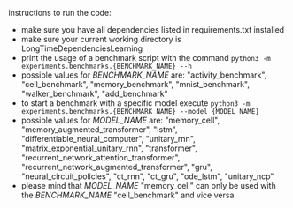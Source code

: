 instructions to run the code:

- make sure you have all dependencies listed in requirements.txt installed
- make sure your current working directory is LongTimeDependenciesLearning
- print the usage of a benchmark script with the command ``python3 -m experiments.benchmarks.{BENCHMARK_NAME} --h``
- possible values for *BENCHMARK_NAME* are: "activity_benchmark", "cell_benchmark", "memory_benchmark", "mnist_benchmark", "walker_benchmark", "add_benchmark"
- to start a benchmark with a specific model execute ``python3 -m experiments.benchmarks.{BENCHMARK_NAME} --model {MODEL_NAME}``
- possible values for *MODEL_NAME* are: "memory_cell", "memory_augmented_transformer", "lstm", "differentiable_neural_computer", "unitary_rnn", "matrix_exponential_unitary_rnn", "transformer", "recurrent_network_attention_transformer", 
  "recurrent_network_augmented_transformer", "gru", "neural_circuit_policies", "ct_rnn", "ct_gru", "ode_lstm", "unitary_ncp"
- please mind that *MODEL_NAME* "memory_cell" can only be used with the *BENCHMARK_NAME* "cell_benchmark" and vice versa
